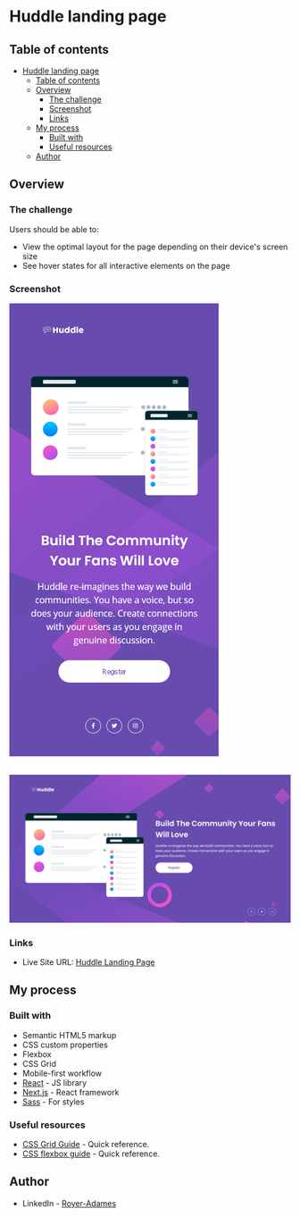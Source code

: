 # Huddle landing page 

## Table of contents

- [Huddle landing page](#huddle-landing-page)
  - [Table of contents](#table-of-contents)
  - [Overview](#overview)
    - [The challenge](#the-challenge)
    - [Screenshot](#screenshot)
    - [Links](#links)
  - [My process](#my-process)
    - [Built with](#built-with)
    - [Useful resources](#useful-resources)
  - [Author](#author)


## Overview

### The challenge

Users should be able to:

- View the optimal layout for the page depending on their device's screen size
- See hover states for all interactive elements on the page

### Screenshot

![Mobile view](./readme-assets/mobile.png)
![Desktop view](./readme-assets/desktop.png)

### Links

- Live Site URL: [Huddle Landing Page](https://royer-adames-huddle-landing-page.vercel.app/)

## My process

### Built with

- Semantic HTML5 markup
- CSS custom properties
- Flexbox
- CSS Grid
- Mobile-first workflow
- [React](https://reactjs.org/) - JS library
- [Next.js](https://nextjs.org/) - React framework
- [Sass](https://sass-lang.com/) - For styles

### Useful resources

- [CSS Grid Guide](https://css-tricks.com/snippets/css/complete-guide-grid/) - Quick reference.
- [CSS flexbox guide](https://css-tricks.com/snippets/css/a-guide-to-flexbox/) - Quick reference.
## Author

- LinkedIn - [Royer-Adames](https://www.linkedin.com/in/royer-adames/)
